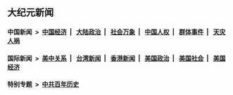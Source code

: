 ## 大纪元新闻

#### 中国新闻 &nbsp;>&nbsp; [中国经济](indexes/ncid283/README.md?08020845) &nbsp;| &nbsp; [大陆政治](indexes/ncid277/README.md?08020845) &nbsp;| &nbsp; [社会万象](indexes/ncid282/README.md?08020845) &nbsp;| &nbsp; [中国人权](indexes/ncid278/README.md?08020845) &nbsp;| &nbsp; [群体事件](indexes/ncid279/README.md?08020845) &nbsp;| &nbsp; [天灾人祸](indexes/ncid280/README.md?08020845)

#### 国际新闻 &nbsp;>&nbsp; [美中关系](indexes/nf1412576/README.md?08020845) &nbsp;| &nbsp; [台湾新闻](indexes/ncid1349361/README.md?08020845) &nbsp;| &nbsp; [香港新闻](indexes/ncid1349362/README.md?08020845) &nbsp;| &nbsp; [美国政治](indexes/ncid1078159/README.md?08020845) &nbsp;| &nbsp; [美国社会](indexes/ncid1078160/README.md?08020845) &nbsp;| &nbsp; [美国经济](indexes/ncid1078158/README.md?08020845)

#### 特别专题 &nbsp;>&nbsp; [中共百年历史](https://github.com/epoch-news/epoch-special/blob/master/README.md?08020845)  
